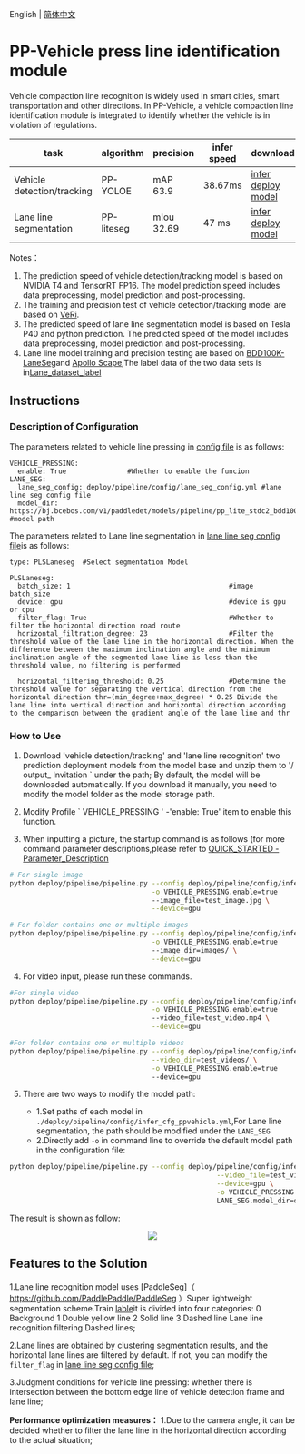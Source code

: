 English | [简体中文](ppvehicle_press.md)

# PP-Vehicle press line identification module

Vehicle compaction line recognition is widely used in smart cities, smart transportation and other directions.
In PP-Vehicle, a vehicle compaction line identification module is integrated to identify whether the vehicle is in violation of regulations.

| task | algorithm | precision | infer speed | download|
|-----------|------|-----------|----------|---------------|
| Vehicle detection/tracking | PP-YOLOE | mAP 63.9 | 38.67ms | [infer deploy model](https://bj.bcebos.com/v1/paddledet/models/pipeline/mot_ppyoloe_l_36e_ppvehicle.zip) |
| Lane line segmentation | PP-liteseg | mIou 32.69 | 47 ms | [infer deploy model](https://bj.bcebos.com/v1/paddledet/models/pipeline/pp_lite_stdc2_bdd100k.zip) |


Notes：
1. The prediction speed of vehicle detection/tracking model is based on NVIDIA T4 and TensorRT FP16. The model prediction speed includes data preprocessing, model prediction and post-processing.
2. The training and precision test of vehicle detection/tracking model are based on [VeRi](https://www.v7labs.com/open-datasets/veri-dataset).
3. The predicted speed of lane line segmentation model is based on Tesla P40 and python prediction. The predicted speed of the model includes data preprocessing, model prediction and post-processing.
4. Lane line model training and precision testing are based on [BDD100K-LaneSeg](https://bdd-data.berkeley.edu/portal.html#download)and [Apollo Scape](http://apolloscape.auto/lane_segmentation.html#to_dataset_href),The label data of the two data sets is in[Lane_dataset_label](https://bj.bcebos.com/v1/paddledet/data/mot/bdd100k/lane_dataset_label.zip)


## Instructions

### Description of Configuration

The parameters related to vehicle line pressing in [config file](../../config/infer_cfg_ppvehicle.yml) is as follows:
```
VEHICLE_PRESSING:
  enable: True               #Whether to enable the funcion
LANE_SEG:
  lane_seg_config: deploy/pipeline/config/lane_seg_config.yml #lane line seg config file
  model_dir: https://bj.bcebos.com/v1/paddledet/models/pipeline/pp_lite_stdc2_bdd100k.zip   #model path
```
The parameters related to Lane line segmentation in [lane line seg config file](../../config/lane_seg_config.yml)is as follows:
```
type: PLSLaneseg  #Select segmentation Model

PLSLaneseg:
  batch_size: 1                                       #image batch_size
  device: gpu                                         #device is gpu or cpu
  filter_flag: True                                   #Whether to filter the horizontal direction road route
  horizontal_filtration_degree: 23                    #Filter the threshold value of the lane line in the horizontal direction. When the difference between the maximum inclination angle and the minimum inclination angle of the segmented lane line is less than the threshold value, no filtering is performed

  horizontal_filtering_threshold: 0.25                #Determine the threshold value for separating the vertical direction from the horizontal direction thr=(min_degree+max_degree) * 0.25 Divide the lane line into vertical direction and horizontal direction according to the comparison between the gradient angle of the lane line and thr
```
### How to Use

1. Download 'vehicle detection/tracking' and 'lane line recognition' two prediction deployment models from the model base and unzip them to '/ output_ Invitation ` under the path; By default, the model will be downloaded automatically. If you download it manually, you need to modify the model folder as the model storage path.

2. Modify Profile ` VEHICLE_PRESSING ' -'enable: True'  item to enable this function.

3. When inputting a picture, the startup command is as follows (for more command parameter descriptions,please refer to [QUICK_STARTED - Parameter_Description](./PPVehicle_QUICK_STARTED.md)

```bash
# For single image
python deploy/pipeline/pipeline.py --config deploy/pipeline/config/infer_cfg_ppvehicle.yml \
                                   -o VEHICLE_PRESSING.enable=true
                                   --image_file=test_image.jpg \
                                   --device=gpu

# For folder contains one or multiple images
python deploy/pipeline/pipeline.py --config deploy/pipeline/config/infer_cfg_ppvehicle.yml \
                                   -o VEHICLE_PRESSING.enable=true
                                   --image_dir=images/ \
                                   --device=gpu
```

4. For video input, please run these commands.

```bash
#For single video
python deploy/pipeline/pipeline.py --config deploy/pipeline/config/infer_cfg_ppvehicle.yml \
                                   -o VEHICLE_PRESSING.enable=true
                                   --video_file=test_video.mp4 \
                                   --device=gpu

#For folder contains one or multiple videos
python deploy/pipeline/pipeline.py --config deploy/pipeline/config/infer_cfg_ppvehicle.yml \
                                   --video_dir=test_videos/ \
                                   -o VEHICLE_PRESSING.enable=true
                                   --device=gpu
```

5. There are two ways to modify the model path:

    - 1.Set paths of each model in `./deploy/pipeline/config/infer_cfg_ppvehicle.yml`,For Lane line segmentation, the path should be modified under the `LANE_SEG`
    - 2.Directly add `-o` in command line to override the default model path in the configuration file:

```bash
python deploy/pipeline/pipeline.py --config deploy/pipeline/config/infer_cfg_ppvehicle.yml \
                                                   --video_file=test_video.mp4 \
                                                   --device=gpu \
                                                   -o VEHICLE_PRESSING.enable=true
                                                   LANE_SEG.model_dir=output_inference
```

The result is shown as follow:

<div width="1000" align="center">
  <img src="https://raw.githubusercontent.com/LokeZhou/PaddleDetection/develop/deploy/pipeline/docs/images/vehicle_press.gif"/>
</div>

## Features to the Solution
1.Lane line recognition model uses [PaddleSeg]（ https://github.com/PaddlePaddle/PaddleSeg ）Super lightweight segmentation scheme.Train [lable](https://bj.bcebos.com/v1/paddledet/data/mot/bdd100k/lane_dataset_label.zip)it is divided into four categories:
  0 Background
  1 Double yellow line
  2 Solid line
  3 Dashed line
Lane line recognition filtering Dashed lines;

2.Lane lines are obtained by clustering segmentation results, and the horizontal lane lines are filtered by default. If not, you can modify the `filter_flag` in [lane line seg config file](../../config/lane_seg_config.yml);

3.Judgment conditions for vehicle line pressing: whether there is intersection between the bottom edge line of vehicle detection frame and lane line;

**Performance optimization measures：**
1.Due to the camera angle, it can be decided whether to filter the lane line in the horizontal direction according to the actual situation;
